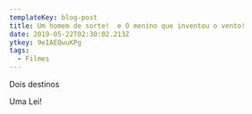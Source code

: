 ```yaml
---
templateKey: blog-post
title: Um homem de sorte!  e O menino que inventou o vento!
date: 2019-05-22T02:30:02.213Z
ytkey: 9eIAEQwuKPg
tags:
  - Filmes
---
```

Dois destinos

Uma Lei!
